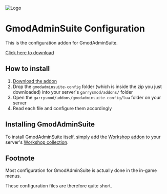![Logo](https://gmodadminsuite.com/assets/img/logo.png)

# GmodAdminSuite Configuration

This is the configuration addon for GmodAdminSuite.

[Click here to download](https://github.com/GmodAdminSuite/GmodAdminSuite-Config/archive/master.zip)

## How to install

1. [Download the addon](https://github.com/GmodAdminSuite/GmodAdminSuite-Config/archive/master.zip)
2. Drop the `gmodadminsuite-config` folder (which is inside the zip you just downloaded) into your server's `garrysmod/addons/` folder
3. Open the `garrysmod/addons/gmodadminsuite-config/lua` folder on your server
4. Read each file and configure them accordingly

## Installing GmodAdminSuite

To install GmodAdminSuite itself, simply add the [Workshop addon](https://steamcommunity.com/sharedfiles/filedetails/?id=1595332211) to your server's [Workshop collection](http://wiki.garrysmod.com/page/Workshop_for_Dedicated_Servers).

## Footnote

Most configuration for GmodAdminSuite is actually done in the in-game menus.

These configuration files are therefore quite short.